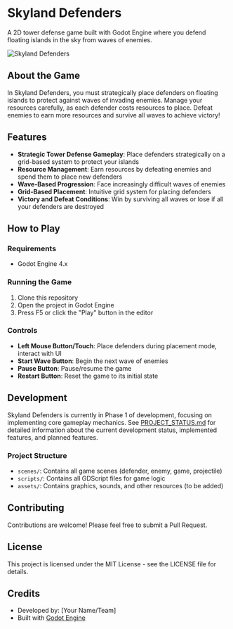 # Skyland Defenders

A 2D tower defense game built with Godot Engine where you defend floating islands in the sky from waves of enemies.

![Skyland Defenders](https://placeholder-for-game-screenshot.png)

## About the Game

In Skyland Defenders, you must strategically place defenders on floating islands to protect against waves of invading enemies. Manage your resources carefully, as each defender costs resources to place. Defeat enemies to earn more resources and survive all waves to achieve victory!

## Features

- **Strategic Tower Defense Gameplay**: Place defenders strategically on a grid-based system to protect your islands
- **Resource Management**: Earn resources by defeating enemies and spend them to place new defenders
- **Wave-Based Progression**: Face increasingly difficult waves of enemies
- **Grid-Based Placement**: Intuitive grid system for placing defenders
- **Victory and Defeat Conditions**: Win by surviving all waves or lose if all your defenders are destroyed

## How to Play

### Requirements

- Godot Engine 4.x

### Running the Game

1. Clone this repository
2. Open the project in Godot Engine
3. Press F5 or click the "Play" button in the editor

### Controls

- **Left Mouse Button/Touch**: Place defenders during placement mode, interact with UI
- **Start Wave Button**: Begin the next wave of enemies
- **Pause Button**: Pause/resume the game
- **Restart Button**: Reset the game to its initial state

## Development

Skyland Defenders is currently in Phase 1 of development, focusing on implementing core gameplay mechanics. See [PROJECT_STATUS.md](PROJECT_STATUS.md) for detailed information about the current development status, implemented features, and planned features.

### Project Structure

- `scenes/`: Contains all game scenes (defender, enemy, game, projectile)
- `scripts/`: Contains all GDScript files for game logic
- `assets/`: Contains graphics, sounds, and other resources (to be added)

## Contributing

Contributions are welcome! Please feel free to submit a Pull Request.

## License

This project is licensed under the MIT License - see the LICENSE file for details.

## Credits

- Developed by: [Your Name/Team]
- Built with [Godot Engine](https://godotengine.org/)
